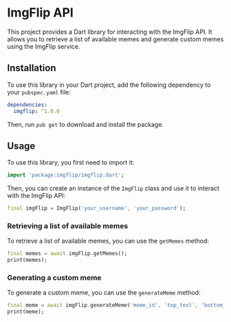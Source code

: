 # ImgFlip API

This project provides a Dart library for interacting with the ImgFlip API. It allows you to retrieve a list of available memes and generate custom memes using the ImgFlip service.

## Installation

To use this library in your Dart project, add the following dependency to your `pubspec.yaml` file:

```yaml
dependencies:
  imgflip: ^1.0.0
```

Then, run `pub get` to download and install the package.

## Usage

To use this library, you first need to import it:

```dart
import 'package:imgflip/imgflip.dart';
```

Then, you can create an instance of the `ImgFlip` class and use it to interact with the ImgFlip API:

```dart
final imgFlip = ImgFlip('your_username', 'your_password');
```

### Retrieving a list of available memes

To retrieve a list of available memes, you can use the `getMemes` method:

```dart
final memes = await imgFlip.getMemes();
print(memes);
```

### Generating a custom meme

To generate a custom meme, you can use the `generateMeme` method:

```dart
final meme = await imgFlip.generateMeme('meme_id', 'top_text', 'bottom_text');
print(meme);
```

